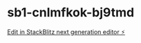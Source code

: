 # sb1-cnlmfkok-bj9tmd

[Edit in StackBlitz next generation editor ⚡️](https://stackblitz.com/~/github.com/joseramos424/sb1-cnlmfkok-bj9tmd)